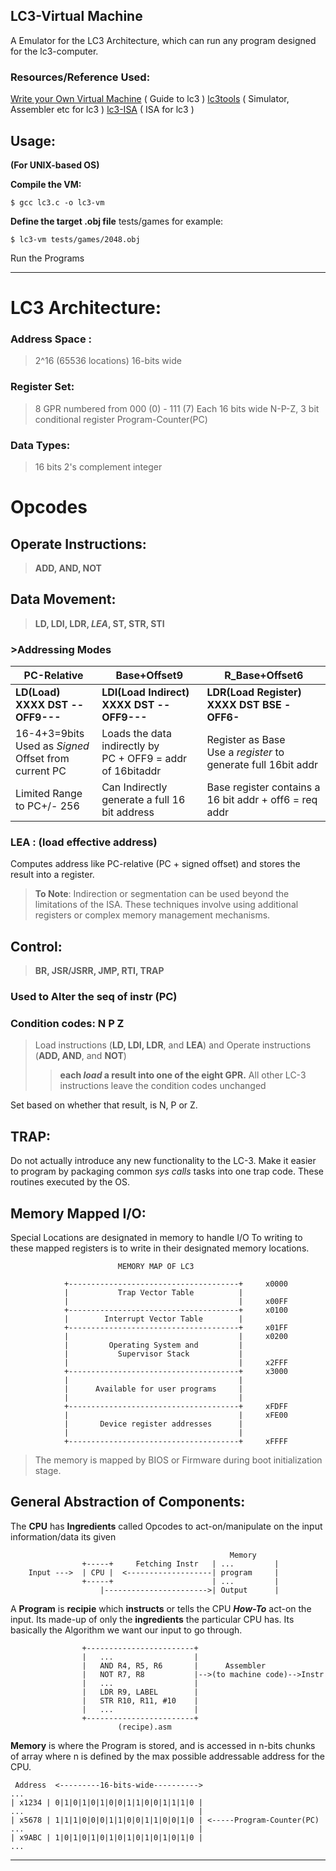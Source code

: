 ## LC3-Virtual Machine

A Emulator for the LC3 Architecture, which can run any program designed for the 
lc3-computer.

### Resources/Reference Used:

[Write your Own Virtual Machine](https://www.jmeiners.com/lc3-vm/) ( Guide to lc3 )
[lc3tools](https://highered.mheducation.com/sites/0072467509/student_view0/lc-3_simulator.html) ( Simulator, Assembler etc for lc3 )
[lc3-ISA](https://www.jmeiners.com/lc3-vm/supplies/lc3-isa.pdf) ( ISA for lc3 )

## Usage:

**(For UNIX-based OS)**

**Compile the VM:**

```
$ gcc lc3.c -o lc3-vm
```

**Define the target .obj file**
	tests/games for example:

```
$ lc3-vm tests/games/2048.obj
```

Run the Programs

-----

# LC3 Architecture:

### Address Space : 

> 2^16 (65536 locations)
> 16-bits wide

### Register Set: 

> 8 GPR numbered from 000 (0) - 111 (7)
> Each 16 bits wide
> N-P-Z, 3 bit conditional register
> Program-Counter(PC)

### Data Types: 

> 16 bits 2's complement integer

# Opcodes

## Operate Instructions: 

> **ADD, AND, NOT**

## Data Movement: 

 > **LD, LDI, LDR, *LEA*, ST, STR, STI**

### >Addressing Modes

| PC-Relative                                               | Base+Offset9                                                 | R_Base+Offset6                                               |
| --------------------------------------------------------- | ------------------------------------------------------------ | ------------------------------------------------------------ |
| **LD(Load)<br />XXXX DST --OFF9---**                      | **LDI(Load Indirect)<br />XXXX DST --OFF9---**               | **LDR(Load Register)<br />XXXX DST BSE -OFF6-**              |
| 16-4+3=9bits<br />Used as *Signed* Offset from current PC | Loads the data indirectly by <br />PC + OFF9 = addr of 16bitaddr | Register as Base<br />Use a *register* to generate full 16bit addr |
| Limited Range to PC+/- 256                                | Can Indirectly generate a full 16 bit address                | Base register contains a 16 bit addr + off6 = req addr       |

### LEA : (load effective address)

Computes address like PC-relative (PC + signed offset) and stores the result into a register.

> **To Note**: Indirection or segmentation can be used beyond the limitations of the ISA. These techniques involve using additional registers or complex memory management mechanisms.

## Control: 

 > **BR, JSR/JSRR, JMP, RTI, TRAP**

### **Used to Alter the seq of instr (PC)**

### Condition codes: N P Z

> Load instructions (**LD, LDI, LDR**, and **LEA**) and 
> Operate instructions (**ADD, AND**, and **NOT**) 
>
> > **each *load* a result into one of the eight GPR.**
> > All other LC-3 instructions leave the condition codes unchanged

Set based on whether that result, is N, P or Z.


## TRAP:

Do not actually introduce any new functionality to the LC-3.
Make it easier to program by packaging common *sys calls* tasks into one trap code.
These routines executed by the OS.

## Memory Mapped I/O:

Special Locations are designated in memory to handle I/O
To writing to these mapped registers is to write in their designated memory locations.

```assembly
                        MEMORY MAP OF LC3

            +--------------------------------------+	 x0000
            |           Trap Vector Table          |     
            |                               	   |     x00FF
            +--------------------------------------+	 x0100
            |        Interrupt Vector Table        |
            +--------------------------------------+	 x01FF
            |          							   |	 x0200
            |		  Operating System and	       |
            |		    Supervisor Stack           |
            |                                      |	 x2FFF
            +--------------------------------------+	 x3000
            |                                      |
            |      Available for user programs     |
            |                                      |
            +--------------------------------------+	 xFDFF
            |                                      |	 xFE00
            |       Device register addresses      |
            |                                      |
            +--------------------------------------+	 xFFFF

```

> The memory is mapped by BIOS or Firmware during boot initialization stage.

## General Abstraction of Components:

The **CPU** has **Ingredients** called Opcodes to act-on/manipulate 
on the input information/data its given

```assembly
								   				 Memory
                +-----+		Fetching Instr   | ...		   |
   	Input --->  | CPU |  <-------------------| program	   |
                +-----+		  				 | ...		   |
                    |----------------------->| Output	   |
```

A **Program** is **recipie** which **instructs** or tells the CPU ***How-To*** act-on the input.
Its made-up of only the **ingredients** the particular CPU has.
Its basically the Algorithm we want our input to go through.

```assembly
                +------------------------+
                |   ...      			 |
                |   AND R4, R5, R6       |		Assembler
                |   NOT R7, R8 			 |-->(to machine code)-->Instr
                |	...					 |
                |   LDR R9, LABEL        |
                |   STR R10, R11, #10 	 |
                |	...					 |
                +------------------------+
						(recipe).asm
```

**Memory** is where the Program is stored, and is accessed in n-bits chunks of array where n is defined by the max possible addressable address for the CPU.

```assembly
 Address  <---------16-bits-wide---------->
...
| x1234 | 0|1|0|1|0|1|0|0|1|1|0|0|1|1|1|0 |
...					   				      |
| x5678 | 1|1|1|0|0|0|1|1|0|0|1|1|0|0|1|0 | <-----Program-Counter(PC)
...                        				  |
| x9ABC | 1|0|1|0|1|0|1|0|1|0|1|0|1|0|1|0 |
...
```

----







